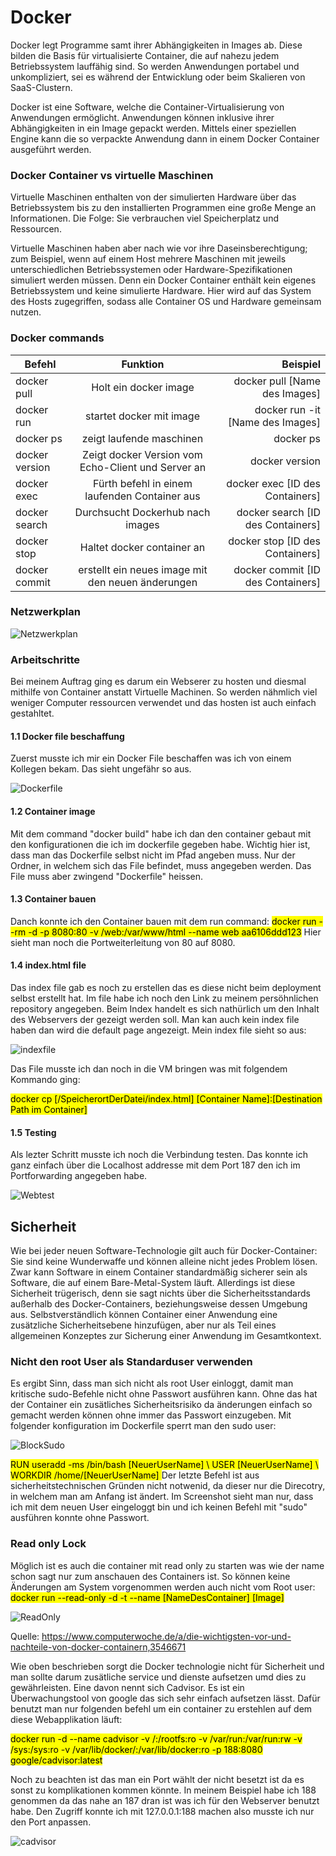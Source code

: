 # Docker
Docker legt Programme samt ihrer Abhängigkeiten in Images ab. Diese bilden die Basis für virtualisierte Container, die auf nahezu jedem Betriebssystem lauffähig sind. So werden Anwendungen portabel und unkompliziert, sei es während der Entwicklung oder beim Skalieren von SaaS-Clustern.

Docker ist eine Software, welche die Container-Virtualisierung von Anwendungen ermöglicht. Anwendungen können inklusive ihrer Abhängigkeiten in ein Image gepackt werden. Mittels einer speziellen Engine kann die so verpackte Anwendung dann in einem Docker Container ausgeführt werden.

### Docker Container vs virtuelle Maschinen
Virtuelle Maschinen enthalten von der simulierten Hardware über das Betriebssystem bis zu den installierten Programmen eine große Menge an Informationen. Die Folge: Sie verbrauchen viel Speicherplatz und Ressourcen.

Virtuelle Maschinen haben aber nach wie vor ihre Daseinsberechtigung; zum Beispiel, wenn auf einem Host mehrere Maschinen mit jeweils unterschiedlichen Betriebssystemen oder Hardware-Spezifikationen simuliert werden müssen. Denn ein Docker Container enthält kein eigenes Betriebssystem und keine simulierte Hardware. Hier wird auf das System des Hosts zugegriffen, sodass alle Container OS und Hardware gemeinsam nutzen.


### Docker commands

 Befehl | Funktion | Beispiel
|----------|:-------------:|------:|
| docker pull | Holt ein docker image | docker pull [Name des Images] 
| docker run | startet docker mit image | docker run -it [Name des Images] 
| docker ps | zeigt laufende maschinen | docker ps 
| docker version | Zeigt docker Version vom Echo-Client und Server an | docker version 
| docker exec | Fürth befehl in einem laufenden Container aus | docker exec [ID des Containers] 
| docker search | Durchsucht Dockerhub nach images | docker search [ID des Containers] 
| docker stop | Haltet docker container an | docker stop [ID des Containers] 
| docker commit | erstellt ein neues image mit den neuen änderungen| docker commit [ID des Containers] 

### Netzwerkplan

![Netzwerkplan](https://github.com/sandro832/M300-LB02/blob/main/Dokumentation/Images/Unbenannt.PNG)


### Arbeitschritte
Bei meinem Auftrag ging es darum ein Webserer zu hosten und diesmal mithilfe von Container anstatt Virtuelle Machinen. So werden nähmlich viel weniger Computer ressourcen verwendet und das hosten ist auch einfach gestahltet.

#### 1.1 Docker file beschaffung
Zuerst musste ich mir ein Docker File beschaffen was ich von einem Kollegen bekam. Das sieht ungefähr so aus. 

![Dockerfile](https://github.com/sandro832/M300-LB02/blob/main/Dokumentation/Images/Dockerfile.PNG)


#### 1.2 Container image 
Mit dem command "docker build" habe ich dan den container gebaut mit den konfigurationen die ich im dockerfile gegeben habe. Wichtig hier ist, dass man das Dockerfile selbst nicht im Pfad angeben muss. Nur der Ordner, in welchem sich das File befindet, muss angegeben werden. Das File muss aber zwingend "Dockerfile" heissen.

#### 1.3 Container bauen
Danch konnte ich den Container bauen mit dem run command:
<mark>docker run --rm -d -p 8080:80 -v /web:/var/www/html --name web aa6106ddd123</mark>
Hier sieht man noch die Portweiterleitung von 80 auf 8080.

#### 1.4 index.html file
Das index file gab es noch zu erstellen das es diese nicht beim deployment selbst erstellt hat. Im file habe ich noch den Link zu meinem persöhnlichen repository angegeben. Beim Index handelt es sich nathürlich um den Inhalt des Webservers der gezeigt werden soll. Man kan auch kein index file haben dan wird die default page angezeigt. Mein index file sieht so aus:

![indexfile](https://github.com/sandro832/M300-LB02/blob/main/Dokumentation/Images/indexfile.PNG)


Das File musste ich dan noch in die VM bringen was mit folgendem Kommando ging:

<Mark>docker cp [/SpeicherortDerDatei/index.html] [Container Name]:[Destination Path im Container]</Mark>


#### 1.5 Testing 

Als lezter Schritt musste ich noch die Verbindung testen. Das konnte ich ganz einfach über die Localhost addresse mit dem Port 187 den ich im Portforwarding angegeben habe. 

![Webtest](https://github.com/sandro832/M300-LB02/blob/main/Dokumentation/Images/Webtest.PNG)

## Sicherheit

Wie bei jeder neuen Software-Technologie gilt auch für Docker-Container: Sie sind keine Wunderwaffe und können alleine nicht jedes Problem lösen. Zwar kann Software in einem Container standardmäßig sicherer sein als Software, die auf einem Bare-Metal-System läuft. Allerdings ist diese Sicherheit trügerisch, denn sie sagt nichts über die Sicherheitsstandards außerhalb des Docker-Containers, beziehungsweise dessen Umgebung aus. Selbstverständlich können Container einer Anwendung eine zusätzliche Sicherheitsebene hinzufügen, aber nur als Teil eines allgemeinen Konzeptes zur Sicherung einer Anwendung im Gesamtkontext.

### Nicht den root User als Standarduser verwenden

Es ergibt Sinn, dass man sich nicht als root User einloggt, damit man kritische sudo-Befehle nicht ohne Passwort ausführen kann. Ohne das hat der Container ein zusätliches Sicherheitsrisiko da änderungen einfach so gemacht werden können ohne immer das Passwort einzugeben. Mit folgender konfiguration im Dockerfile sperrt man den sudo user:

![BlockSudo](https://github.com/sandro832/M300-LB02/blob/main/Dokumentation/Images/BlockSudo.PNG)

<mark>
RUN useradd -ms /bin/bash [NeuerUserName] \
USER [NeuerUserName] \
WORKDIR /home/[NeuerUserName]
</mark>
Der letzte Befehl ist aus sicherheitstechnischen Gründen nicht notwenid, da dieser nur die Direcotry, in welchem man am Anfang ist ändert.
Im Screenshot sieht man nur, dass ich mit dem neuen User eingeloggt bin und ich keinen Befehl mit "sudo" ausführen konnte ohne Passwort. 

### Read only Lock
Möglich ist es auch die container mit read only zu starten was wie der name schon sagt nur zum anschauen des Containers ist. So können keine Änderungen am System vorgenommen werden auch nicht vom Root user:
<mark>docker run --read-only -d -t --name [NameDesContainer] [Image]</mark>

![ReadOnly](https://github.com/sandro832/M300-LB02/blob/main/Dokumentation/Images/Readonly.PNG)


Quelle: https://www.computerwoche.de/a/die-wichtigsten-vor-und-nachteile-von-docker-containern,3546671

Wie oben beschrieben sorgt die Docker technologie nicht für Sicherheit und man sollte darum zusätliche service und dienste aufsetzen umd dies zu gewährleisten. Eine davon nennt sich Cadvisor. Es ist ein Überwachungstool von google das sich sehr einfach aufsetzen lässt. Dafür benutzt man nur folgenden befehl um ein container zu erstehlen auf dem diese Webapplikation läuft: 

<Mark>docker run -d --name cadvisor -v /:/rootfs:ro -v /var/run:/var/run:rw -v /sys:/sys:ro -v /var/lib/docker/:/var/lib/docker:ro -p 188:8080 google/cadvisor:latest</Mark>

Noch zu beachten ist das man ein Port wählt der nicht besetzt ist da es sonst zu komplikationen kommen könnte. In meinem Beispiel habe ich 188 genommen da das nahe an 187 dran ist was ich für den Webserver benutzt habe. Den Zugriff konnte ich mit 127.0.0.1:188 machen also musste ich nur den Port anpassen.


![cadvisor](https://github.com/sandro832/M300-LB02/blob/main/Dokumentation/Images/Cadvisor.PNG)



